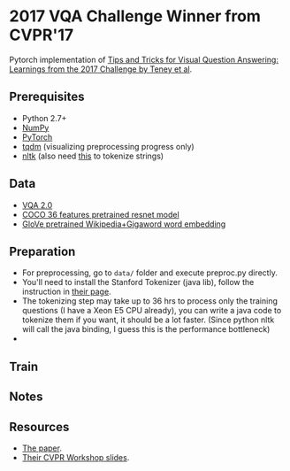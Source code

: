 # 2017 VQA Challenge Winner from CVPR'17
Pytorch implementation of [Tips and Tricks for Visual Question Answering: Learnings from the 2017 Challenge by Teney et al](https://arxiv.org/pdf/1708.02711.pdf).

## Prerequisites
- Python 2.7+
- [NumPy](http://www.numpy.org/)
- [PyTorch](http://pytorch.org/)
- [tqdm](https://pypi.python.org/pypi/tqdm) (visualizing preprocessing progress only)
- [nltk](http://www.nltk.org/install.html) (also need [this](https://nlp.stanford.edu/software/tokenizer.shtml) to tokenize strings)


## Data
- [VQA 2.0](http://visualqa.org/download.html)
- [COCO 36 features pretrained resnet model](https://github.com/peteanderson80/bottom-up-attention#pretrained-features)
- [GloVe pretrained Wikipedia+Gigaword word embedding](https://nlp.stanford.edu/projects/glove/)


## Preparation
- For preprocessing, go to `data/` folder and execute preproc.py directly.
- You'll need to install the Stanford Tokenizer (java lib), follow the instruction in [their page](https://nlp.stanford.edu/software/tokenizer.shtml).
- The tokenizing step may take up to 36 hrs to process only the training questions (I have a Xeon E5 CPU already), you can write a java code to tokenize them if you want, it should be a lot faster. (Since python nltk will call the java binding, I guess this is the performance bottleneck)
- 

## Train
## Notes
## Resources
- [The paper](https://arxiv.org/pdf/1708.02711.pdf).
- [Their CVPR Workshop slides](http://cs.adelaide.edu.au/~Damien/Research/VQA-Challenge-Slides-TeneyAnderson.pdf).

